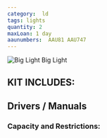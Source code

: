 ```yaml
---
category:  ld
tags: lights
quantity: 2
maxLoan: 1 day
aaunumbers:  AAU81 AAU747
---
```

![Big Light](ping.jpg)
Big Light
## KIT INCLUDES:

## Drivers / Manuals

### Capacity and Restrictions:
